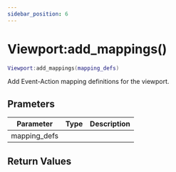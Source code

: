 ```yaml
---
sidebar_position: 6
---
```


# Viewport:add_mappings()
```lua
Viewport:add_mappings(mapping_defs)
```
Add Event-Action mapping definitions for the viewport.


## Prameters
|Parameter|Type|Description|
|-|-|-|
|mapping_defs|||


## Return Values
